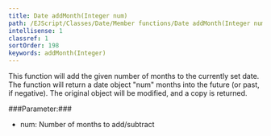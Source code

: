 ```yaml
---
title: Date addMonth(Integer num)
path: /EJScript/Classes/Date/Member functions/Date addMonth(Integer num)
intellisense: 1
classref: 1
sortOrder: 198
keywords: addMonth(Integer)
---
```



This function will add the given number of months to the currently set date. The function will return a date object "num" months into the future (or past, if negative).
The original object will be modified, and a copy is returned.




###Parameter:###


 - num: Number of months to add/subtract



